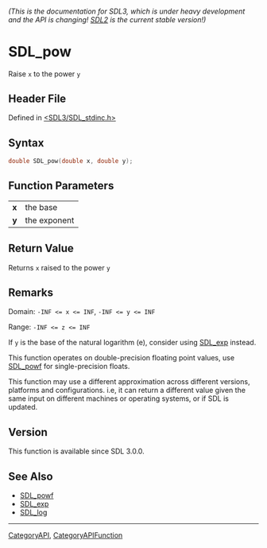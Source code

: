 ###### (This is the documentation for SDL3, which is under heavy development and the API is changing! [SDL2](https://wiki.libsdl.org/SDL2/) is the current stable version!)
# SDL_pow

Raise `x` to the power `y`

## Header File

Defined in [<SDL3/SDL_stdinc.h>](https://github.com/libsdl-org/SDL/blob/main/include/SDL3/SDL_stdinc.h)

## Syntax

```c
double SDL_pow(double x, double y);

```

## Function Parameters

|           |              |
| --------- | ------------ |
| **x**     | the base     |
| **y**     | the exponent |

## Return Value

Returns `x` raised to the power `y`

## Remarks

Domain: `-INF <= x <= INF`, `-INF <= y <= INF`

Range: `-INF <= z <= INF`

If `y` is the base of the natural logarithm (e), consider using
[SDL_exp](SDL_exp) instead.

This function operates on double-precision floating point values, use
[SDL_powf](SDL_powf) for single-precision floats.

This function may use a different approximation across different versions,
platforms and configurations. i.e, it can return a different value given
the same input on different machines or operating systems, or if SDL is
updated.

## Version

This function is available since SDL 3.0.0.

## See Also

* [SDL_powf](SDL_powf)
* [SDL_exp](SDL_exp)
* [SDL_log](SDL_log)

----
[CategoryAPI](CategoryAPI), [CategoryAPIFunction](CategoryAPIFunction)

